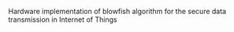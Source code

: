 Hardware implementation of blowfish algorithm for the secure data  transmission in Internet of Things


